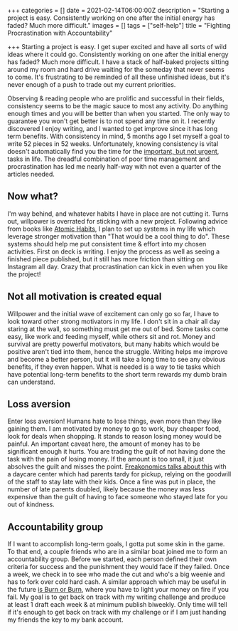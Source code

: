 +++
categories = []
date = 2021-02-14T06:00:00Z
description = "Starting a project is easy. Consistently working on one after the initial energy has faded? Much more difficult."
images = []
tags = ["self-help"]
title = "Fighting Procrastination with Accountability"

+++
Starting a project is easy. I get super excited and have all sorts of wild ideas where it could go. Consistently working on one after the initial energy has faded? Much more difficult. I have a stack of half-baked projects sitting around my room and hard drive waiting for the someday that never seems to come. It's frustrating to be reminded of all these unfinished ideas, but it's never enough of a push to trade out my current priorities.

Observing & reading people who are prolific and successful in their fields, consistency seems to be the magic sauce to most any activity. Do anything enough times and you will be better than when you started. The only way to guarantee you won't get better is to not spend any time on it. I recently discovered I enjoy writing, and I wanted to get improve since it has long term benefits. With consistency in mind, 5 months ago I set myself a goal to write 52 pieces in 52 weeks. Unfortunately, knowing consistency is vital doesn't automatically find you the time for the [important, but not urgent](https://www.eisenhower.me/eisenhower-matrix/), tasks in life. The dreadful combination of poor time management and procrastination has led me nearly half-way with not even a quarter of the articles needed.

## Now what?

I'm way behind, and whatever habits I have in place are not cutting it. Turns out, willpower is overrated for sticking with a new project. Following advice from books like [Atomic Habits](https://jamesclear.com/atomic-habits), I plan to set up systems in my life which leverage stronger motivation than "That would be a cool thing to do". These systems should help me put consistent time & effort into my chosen activities. First on deck is writing. I enjoy the process as well as seeing a finished piece published, but it still has more friction than sitting on Instagram all day. Crazy that procrastination can kick in even when you like the project!

## Not all motivation is created equal

Willpower and the initial wave of excitement can only go so far, I have to look toward other strong motivators in my life. I don't sit in a chair all day staring at the wall, so something must get me out of bed. Some tasks come easy, like work and feeding myself, while others sit and rot. Money and survival are pretty powerful motivators, but many habits which would be positive aren't tied into them, hence the struggle. Writing helps me improve and become a better person, but it will take a long time to see any obvious benefits, if they even happen. What is needed is a way to tie tasks which have potential long-term benefits to the short term rewards my dumb brain can understand.

## Loss aversion

Enter loss aversion! Humans hate to lose things, even more than they like gaining them. I am motivated by money to go to work, buy cheaper food, look for deals when shopping. It stands to reason losing money would be painful. An important caveat here, the amount of money has to be significant enough it hurts. You are trading the guilt of not having done the task with the pain of losing money. If the amount is too small, it just absolves the guilt and misses the point. [Freakonomics talks about this](https://freakonomics.com/2013/10/23/what-makes-people-do-what-they-do/) with a daycare center which had parents tardy for pickup, relying on the goodwill of the staff to stay late with their kids. Once a fine was put in place, the number of late parents doubled, likely because the money was less expensive than the guilt of having to face someone who stayed late for you out of kindness.

## Accountability group

If I want to accomplish long-term goals, I gotta put some skin in the game. To that end, a couple friends who are in a similar boat joined me to form an accountability group. Before we started, each person defined their own criteria for success and the punishment they would face if they failed. Once a week, we check in to see who made the cut and who's a big weenie and has to fork over cold hard cash. A similar approach which may be useful in the future [is Burn or Burn](https://www.nirandfar.com/goal-setting-hack/), where you have to light your money on fire if you fail. My goal is to get back on track with my writing challenge and produce at least 1 draft each week & at minimum publish biweekly. Only time will tell if it's enough to get back on track with my challenge or if I am just handing my friends the key to my bank account.